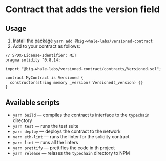 # Contract that adds the version field

## Usage

1. Install the package `yarn add @big-whale-labs/versioned-contract`
2. Add to your contract as follows:

```solidity
// SPDX-License-Identifier: MIT
pragma solidity ^0.8.14;

import "@big-whale-labs/versioned-contract/contracts/Versioned.sol";

contract MyContract is Versioned {
  constructor(string memory _version) Versioned(_version) {}
}

```

## Available scripts

- `yarn build` — compiles the contract ts interface to the `typechain` directory
- `yarn test` — runs the test suite
- `yarn deploy` — deploys the contract to the network
- `yarn eth-lint` — runs the linter for the solidity contract
- `yarn lint` — runs all the linters
- `yarn prettify` — prettifies the code in th project
- `yarn release` — relases the `typechain` directory to NPM
